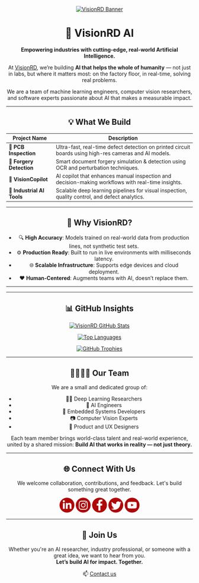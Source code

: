 <p align="center">
  <a href="https://visionrdai.com/">
    <img width="700" src="https://github.com/visionrd-ai/.github/assets/145563962/79a92550-c2e4-49f3-8229-bfe6545e54ea" alt="VisionRD Banner">
  </a>
</p>

<div align="center">

# 🚀 VisionRD AI

**Empowering industries with cutting-edge, real-world Artificial Intelligence.**

At [VisionRD](https://visionrdai.com/), we’re building **AI that helps the whole of humanity** — not just in labs, but where it matters most: on the factory floor, in real-time, solving real problems.

We are a team of machine learning engineers, computer vision researchers, and software experts passionate about AI that makes a measurable impact.

---

## 💡 What We Build

| Project Name               | Description                                                                                            |
| -------------------------- | ------------------------------------------------------------------------------------------------------ |
| 🔎 **PCB Inspection**      | Ultra-fast, real-time defect detection on printed circuit boards using high-res cameras and AI models. |
| 🧾 **Forgery Detection**   | Smart document forgery simulation & detection using OCR and perturbation techniques.                   |
| 🤖 **VisionCopilot**       | AI copilot that enhances manual inspection and decision-making workflows with real-time insights.      |
| 🔬 **Industrial AI Tools** | Scalable deep learning pipelines for visual inspection, quality control, and defect analytics.         |

---

## 🧠 Why VisionRD?

* 🔍 **High Accuracy**: Models trained on real-world data from production lines, not synthetic test sets.
* ⚙️ **Production Ready**: Built to run in live environments with milliseconds latency.
* 🌐 **Scalable Infrastructure**: Supports edge devices and cloud deployment.
* ❤️ **Human-Centered**: Augments teams with AI, doesn’t replace them.

---

---

## 📊 GitHub Insights

<p align="center">
  <a href="https://github.com/visionrd-ai">
    <img src="https://github-readme-stats.vercel.app/api?username=visionrd-ai&show_icons=true&theme=awesome&include_all_commits=true&count_private=true" alt="VisionRD GitHub Stats" />
  </a>
</p>

<p align="center">
  <a href="https://github.com/visionrd-ai">
    <img src="https://github-readme-stats.vercel.app/api/top-langs/?username=visionrd-ai&layout=compact&theme=awesome&langs_count=10" alt="Top Languages" />
  </a>
</p>

<p align="center">
  <a href="https://github.com/visionrd-ai">
    <img src="https://github-profile-trophy.vercel.app/?username=visionrd-ai&theme=algolia&row=1&margin-w=15" alt="GitHub Trophies" />
  </a>
</p>

---

## 👨‍👩‍👧‍👦 Our Team

We are a small and dedicated group of:

* 👩‍💻 Deep Learning Researchers
* 🧠 AI Engineers
* 🔧 Embedded Systems Developers
* 📷 Computer Vision Experts
* 🎯 Product and UX Designers

Each team member brings world-class talent and real-world experience, united by a shared mission: **Build AI that works in reality — not just theory.**

---

## 🌐 Connect With Us

We welcome collaboration, contributions, and feedback. Let's build something great together.

[<img alt="LinkedIn" width="40px" src="Linkedin.png" />](https://www.linkedin.com/company/visionrd-ai/)
[<img alt="Instagram" width="40px" src="Instagram.png" />](https://www.instagram.com/visionrdai/)
[<img alt="Facebook" width="40px" src="Facebook.png" />](https://www.facebook.com/visionrdai/)
[<img alt="Twitter" width="40px" src="Twitter.png" />](https://twitter.com/Visionrd_ai/)
[<img alt="YouTube" width="40px" src="YouTube.png" />](https://www.youtube.com/@Visionrdai/)

---

## 🤝 Join Us

Whether you're an AI researcher, industry professional, or someone with a great idea, we want to hear from you.  
**Let’s build AI for impact. Together.**

📫 [Contact us](https://visionrdai.com/#contact)

</div>
